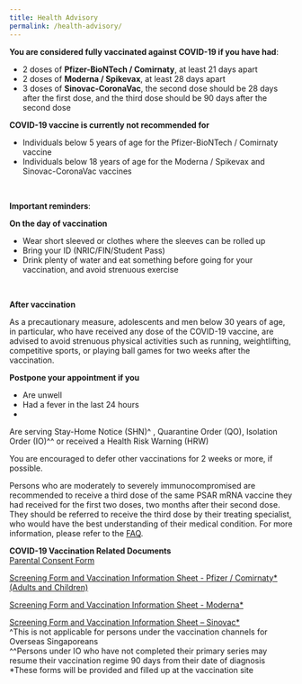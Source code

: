 ```yaml
---
title: Health Advisory
permalink: /health-advisory/
---
```

**You are considered fully vaccinated against COVID-19 if you have had**:

- 2 doses of **Pfizer-BioNTech / Comirnaty**, at least 21 days apart
- 2 doses of **Moderna / Spikevax**,  at least 28 days apart
- 3 doses of **Sinovac-CoronaVac**, the second dose should be 28 days after the first dose, and the third dose should be 90 days after the second dose
  <br/>

**COVID-19 vaccine is currently not recommended for**

- Individuals below 5 years of age for the Pfizer-BioNTech / Comirnaty vaccine
- Individuals below 18 years of age for the Moderna / Spikevax and Sinovac-CoronaVac vaccines
<br/>

**Important reminders**:

**On the day of vaccination**

* Wear short sleeved or clothes where the sleeves can be rolled up
* Bring your ID (NRIC/FIN/Student Pass)
* Drink plenty of water and eat something before going for your vaccination, and avoid strenuous exercise
<br/>

**After vaccination**

As a precautionary measure, adolescents and men below 30 years of age, in particular, who have received any dose of the COVID-19 vaccine, are advised to avoid strenuous physical activities such as running, weightlifting, competitive sports, or playing ball games for two weeks after the vaccination.
 <br/>

**Postpone your appointment if you**

- Are unwell
- Had a fever in the last 24 hours
- 
 Are serving Stay-Home Notice (SHN)^ , Quarantine Order (QO), Isolation Order (IO)^^ or received a Health Risk Warning (HRW) <br> 
 
 You are encouraged to defer other vaccinations for 2 weeks or more, if possible.


Persons who are moderately to severely immunocompromised are recommended to receive a third dose of the same PSAR mRNA vaccine they had received for the first two doses, two months after their second dose.  They should be referred to receive the third dose by their treating specialist, who would have the best understanding of their medical condition. For more information, please refer to the [FAQ](https://www.moh.gov.sg/covid-19/vaccination/faqs---enhanced-primary-series).
 <br/>
 
 **COVID-19 Vaccination Related Documents**<br>
 [Parental Consent Form](https://go.gov.sg/parcf) <br>
 
[Screening Form and Vaccination Information Sheet - Pfizer / Comirnaty*(Adults and Children)](http://go.gov.sg/visp)<br>

 [Screening Form and Vaccination Information Sheet - Moderna*](https://go.gov.sg/vism)<br>
 
 [Screening Form and Vaccination Information Sheet – Sinovac*](https://go.gov.sg/viss)<br>
 ^This is not applicable for persons under the vaccination channels for Overseas Singaporeans<br>
 ^^Persons under IO who have not completed their primary series may resume their vaccination regime 90 days from their date of diagnosis<br>
  *These forms will be provided and filled up at the vaccination site